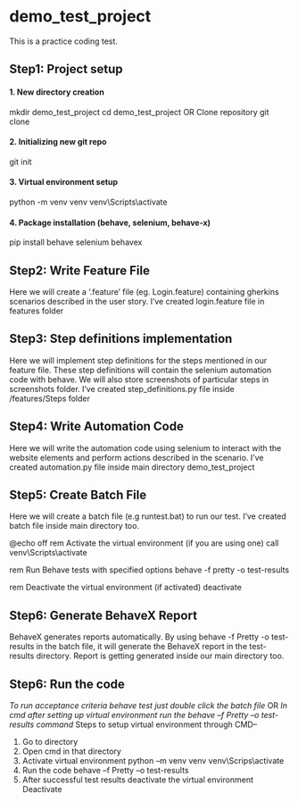 # demo_test_project
This is a practice coding test.

## Step1: Project setup
#### 1.	New directory creation  
mkdir demo_test_project 
cd demo_test_project
OR
Clone repository
git clone <repository-url>

#### 2.	Initializing new git repo
git init

#### 3.	Virtual environment setup
python -m venv venv
venv\Scripts\activate

#### 4.	Package installation (behave, selenium, behave-x)
pip install behave selenium behavex

## Step2: Write Feature File
Here we will create a ‘.feature’ file (eg. Login.feature) containing gherkins scenarios described in the user story.
I’ve created login.feature file in features folder

## Step3: Step definitions implementation
Here we will implement step definitions for the steps mentioned in our feature file. These step definitions will contain the selenium automation code with behave.
We will also store screenshots of particular steps in screenshots folder.
I’ve created step_definitions.py file inside /features/Steps folder

## Step4: Write Automation Code
Here we will write the automation code using selenium to interact with the website elements and perform actions described in the scenario.
I’ve created automation.py file inside main directory demo_test_project

## Step5: Create Batch File
Here we will create a batch file (e.g runtest.bat) to run our test.
I’ve created batch file inside main directory too.

@echo off
rem Activate the virtual environment (if you are using one)
call venv\Scripts\activate

rem Run Behave tests with specified options
behave -f pretty -o test-results

rem Deactivate the virtual environment (if activated)
deactivate

## Step6: Generate BehaveX Report
BehaveX generates reports automatically. By using behave -f Pretty -o test-results in the batch file, it will generate the BehaveX report in the test-results directory.
Report is getting generated inside our main directory too.

## Step6: Run the code
*To run acceptance criteria behave test just double click the batch file* OR *In cmd after setting up virtual environment run the behave –f Pretty –o test-results command*
Steps to setup virtual environment through CMD–
1.	Go to directory
2.	Open cmd in that directory
3.	Activate virtual environment
python –m venv venv
venv\Scrips\activate
4.	Run the code
behave –f Pretty –o test-results
5.	After successful test results deactivate the virtual environment
Deactivate
